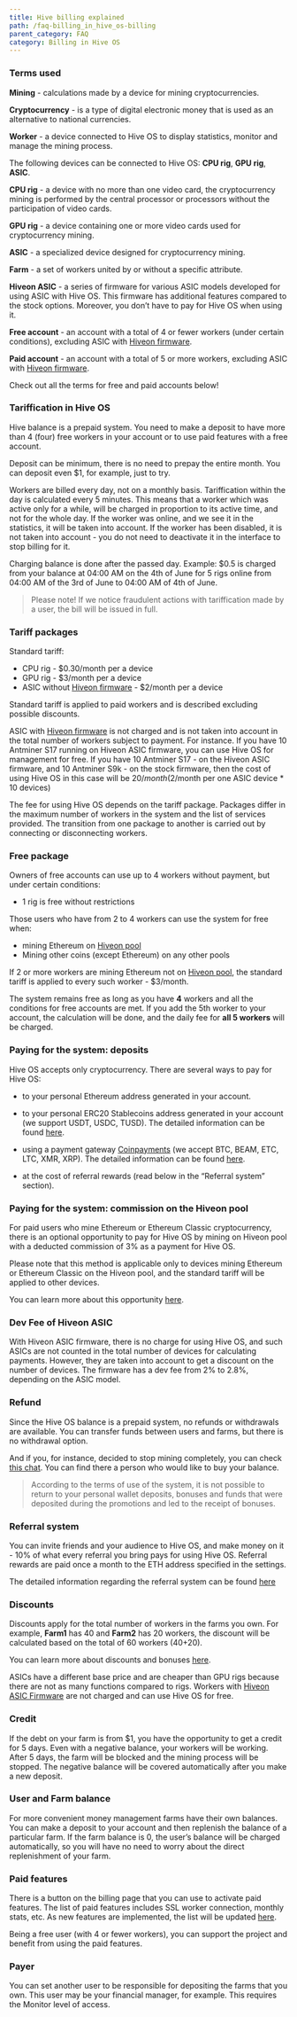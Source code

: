 ```yaml
---
title: Hive billing explained
path: /faq-billing_in_hive_os-billing
parent_category: FAQ
category: Billing in Hive OS
---
```


### Terms used
**Mining** - calculations made by a device for mining cryptocurrencies.

**Cryptocurrency** - is a type of digital electronic money that is used as an alternative to national currencies.

**Worker** - a device connected to Hive OS to display statistics, monitor and manage the mining process.

The following devices can be connected to Hive OS: **CPU rig**, **GPU rig**, **ASIC**.

**CPU rig** - a device with no more than one video card, the cryptocurrency mining is performed by the central processor or processors without the participation of video cards.

**GPU rig** - a device containing one or more video cards used for cryptocurrency mining.

**ASIC** - a specialized device designed for cryptocurrency mining.

**Farm** - a set of workers united by or without a specific attribute.

**Hiveon ASIC** - a series of firmware for various ASIC models developed for using ASIC with Hive OS. This firmware has additional features compared to the stock options. Moreover, you don’t have to pay for Hive OS when using it.

**Free account** - an account with a total of 4 or fewer workers (under certain conditions), excluding ASIC with [Hiveon firmware](https://hiveos.farm/asic).

**Paid account**  - an account with a total of 5 or more workers, excluding ASIC with [Hiveon firmware](https://hiveos.farm/asic).

Check out all the terms for free and paid accounts below!

### Tariffication in Hive OS
Hive balance is a prepaid system. You need to make a deposit to have more than 4 (four) free workers in your account or to use paid features with a free account.

Deposit can be minimum, there is no need to prepay the entire month. You can deposit even $1, for example, just to try.

Workers are billed every day, not on a monthly basis. Tariffication within the day is calculated every 5 minutes. This means that a worker which was active only for a while, will be charged in proportion to its active time, and not for the whole day. If the worker was online, and we see it in the statistics, it will be taken into account. If the worker has been disabled, it is not taken into account - you do not need to deactivate it in the interface to stop billing for it.

Charging balance is done after the passed day. Example: $0.5 is charged from your balance at 04:00 AM on the 4th of June for 5 rigs online from 04:00 AM of the 3rd of June to 04:00 AM of 4th of June.

>Please note! If we notice fraudulent actions with tariffication made by a user, the bill will be issued in full.

### Tariff packages
Standard tariff:
- CPU rig - $0.30/month per a device
- GPU rig - $3/month per a device
- ASIC without [Hiveon firmware](https://hiveos.farm/asic) - $2/month per a device

Standard tariff is applied to paid workers and is described excluding possible discounts.

ASIC with [Hiveon firmware](https://hiveos.farm/asic) is not charged and is not taken into account in the total number of workers subject to payment.
For instance. If you have 10 Antminer S17 running on Hiveon ASIC firmware, you can use Hive OS for management for free.
If you have 10 Antminer S17 - on the Hiveon ASIC firmware, and 10 Antminer S9k - on the stock firmware, then the cost of using Hive OS in this case will be $20/month ($2/month per one ASIC device * 10 devices)

The fee for using Hive OS depends on the tariff package. Packages differ in the maximum number of workers in the system and the list of services provided. The transition from one package to another is carried out by connecting or disconnecting workers.

### Free package
Owners of free accounts can use up to 4 workers without payment, but under certain conditions:
- 1 rig is free without restrictions

Those users who have from 2 to 4 workers can use the system for free when:
- mining Ethereum on [Hiveon pool](https://www.hiveon.net)
- Mining other coins (except Ethereum) on any other pools

If 2 or more workers are mining Ethereum not on [Hiveon pool](https://www.hiveon.net), the standard tariff is applied to every such worker - $3/month.

The system remains free as long as you have **4** workers and all the conditions for free accounts are met. If you add the 5th worker to your account, the calculation will be done, and the daily fee for **all 5 workers** will be charged.

### Paying for the system: deposits
Hive OS accepts only cryptocurrency. There are several ways to pay for Hive OS:
- to your personal Ethereum address generated in your account.

- to your personal ERC20 Stablecoins address generated in your account (we support USDT, USDC, TUSD). The detailed information can be found [here](https://hiveos.farm/faq-billing_in_hive_os-discounts_bonuses).

- using a payment gateway [Coinpayments](https://www.coinpayments.net/) (we accept BTC, BEAM, ETC, LTC, XMR, XRP). The detailed information can be found [here](https://hiveos.farm/faq-billing_in_hive_os-payment).

- at the cost of referral rewards (read below in the “Referral system” section).

### Paying for the system: commission on the Hiveon pool
For paid users who mine Ethereum or Ethereum Classic cryptocurrency, there is an optional opportunity to pay for Hive OS by mining on Hiveon pool with a deducted commission of 3% as a payment for Hive OS.

Please note that this method is applicable only to devices mining Ethereum or Ethereum Classic on the Hiveon pool, and the standard tariff will be applied to other devices.

You can learn more about this opportunity [here](https://medium.com/hiveon/hiveon-pool-important-updates-cd4f1be00f0a).

### Dev Fee of Hiveon ASIC
With Hiveon ASIC firmware, there is no charge for using Hive OS, and such ASICs are not counted in the total number of devices for calculating payments. However, they are taken into account to get a discount on the number of devices.
The firmware has a dev fee from 2% to 2.8%, depending on the ASIC model.

### Refund
Since the Hive OS balance is a prepaid system, no refunds or withdrawals are available. You can transfer funds between users and farms, but there is no withdrawal option.

And if you, for instance, decided to stop mining completely, you can check [this chat]( https://t.me/HiveOS_FleaMarket). You can find there a person who would like to buy your balance.

>According to the terms of use of the system, it is not possible to return to your personal wallet deposits, bonuses and funds that were deposited during the promotions and led to the receipt of bonuses.

### Referral system
You can invite friends and your audience to Hive OS, and make money on it - 10% of what every referral you bring pays for using Hive OS. Referral rewards are paid once a month to the ETH address specified in the settings.

The detailed information regarding the referral system can be found [here](https://hiveos.farm/faq-billing_in_hive_os-referral)

### Discounts
Discounts apply for the total number of workers in the farms you own. For example, **Farm1** has 40 and **Farm2** has 20 workers, the discount will be calculated based on the total of 60 workers (40+20).

You can learn more about discounts and bonuses [here](https://hiveos.farm/pricing/).

ASICs have a different base price and are cheaper than GPU rigs because there are not as many functions compared to rigs. Workers with <a href="https://hiveos.farm/asic">Hiveon ASIC Firmware</a> are not charged and can use Hive OS for free.

### Credit
If the debt on your farm is from $1, you have the opportunity to get a credit for 5 days. Even with a negative balance, your workers will be working.
After 5 days, the farm will be blocked and the mining process will be stopped. The negative balance will be covered automatically after you make a new deposit.

### User and Farm balance
For more convenient money management farms have their own balances. You can make a deposit to your account and then replenish the balance of a particular farm. If the farm balance is 0, the user’s balance will be charged automatically, so you will have no need to worry about the direct replenishment of your farm.

### Paid features
There is a button on the billing page that you can use to activate paid features. The list of paid features includes SSL worker connection, monthly stats, etc. As new features are implemented, the list will be updated [here](https://hiveos.farm/pricing/).

Being a free user (with 4 or fewer workers), you can support the project and benefit from using the paid features.

### Payer
You can set another user to be responsible for depositing the farms that you own. This user may be your financial manager, for example. This requires the Monitor level of access.
